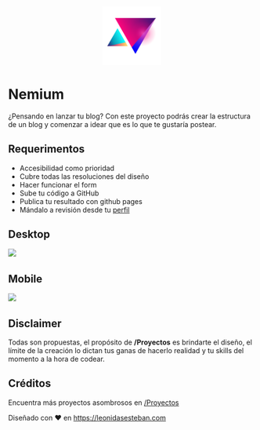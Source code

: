 <div align="center">
<img width="120px"  src="https://raw.githubusercontent.com/no-te-rindas/logo/main/Logo/LeonidasEsteban-destello-envolvente-cuadrada.png" />
</div>

# Nemium
¿Pensando en lanzar tu blog? Con este proyecto podrás crear la estructura de un blog y comenzar a idear que es lo que te gustaría postear.

## Requerimentos
- Accesibilidad como prioridad
- Cubre todas las resoluciones del diseño
- Hacer funcionar el form
- Sube tu código a GitHub
- Publica tu resultado con github pages
- Mándalo a revisión desde tu [perfil](https://leonidasesteban.com/estudiante)


## Desktop

<img width="400px"  src="https://raw.githubusercontent.com/uxcristopher/imagenes/main/Readmes/nemium/medium-1.png" />


## Mobile

<img width="400px"  src="https://raw.githubusercontent.com/uxcristopher/imagenes/main/Readmes/nemium/nemium.png" />

## Disclaimer 
Todas son propuestas, el propósito de **/Proyectos** es brindarte el diseño, el límite de la creación lo dictan tus ganas de hacerlo realidad y tu skills del momento a la hora de codear.

## Créditos

Encuentra más proyectos asombrosos en [/Proyectos](https://leonidasesteban.com/proyectos)

Diseñado con ♥️ en https://leonidasesteban.com